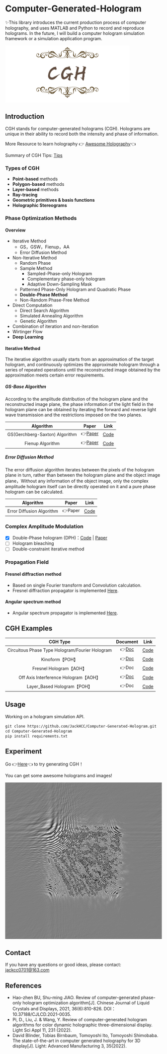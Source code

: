 # Computer-Generated-Hologram
✨This library introduces the current production process of computer holography, and uses MATLAB and Python to record and reproduce holograms. In the future, I will build a computer hologram simulation framework or a simulation application program.

![](./Images/cgh.png)

## Introduction

CGH stands for computer-generated holograms (CGH). Holograms are unique in their ability to record both the intensity and phase of information.

More Resource to learn holography 👉 [Awesome Holography](./Doc/Awesome.md)👈

Summary of CGH Tips: [Tips](./Doc/Tips.md)

### Types of CGH
- **Point-based** methods
- **Polygon-based** methods
- **Layer-based** methods
- **Ray-tracing**
- **Geometric primitives & basis functions**
- **Holographic Stereograms**


### Phase Optimization Methods

#### Overview
- Iterative Method
    - GS，GSW，Fienup，AA
    - Error Diffusion Method
- Non-Iterative Method
    - Random Phase
    - Sample Method
      - Sampled-Phase-only Hologram
      - Complementary phase-only hologram
      - Adaptive Down-Sampling Mask
    - Patterned Phase-Only Hologram and Quadratic Phase
    - **Double-Phase Method**
    - Non-Random Phase-Free Method
- Direct Computation
    - Direct Search Algorithm
    - Simulated Annealing Algorithm
    - Genetic Algorithm
- Combination of iteration and non-iteration
- Wirtinger Flow
- **Deep Learning**


#### Iterative Method

The iterative algorithm usually starts from an approximation of the target hologram, and continuously optimizes the approximate hologram through a series of repeated operations until the reconstructed image obtained by the approximation meets certain error requirements.

##### GS-Base Algorithm

According to the amplitude distribution of the hologram plane and the reconstructed image plane, the phase information of the light field in the hologram plane can be obtained by iterating the forward and reverse light wave transmission and the restrictions imposed on the two planes.

|           Algorithm            |                            Paper                             |                     Link                     |
| :----------------------------: | :----------------------------------------------------------: | :------------------------------------------: |
| GS(Gerchberg-Saxton) Algorithm | 👉[Paper](https://scholar.google.com/scholar?q=A%20practical%20algorithm%20for%20the%20determination%20of%20phase%20from%20image%20and%20diffraction%20plane%20pictures) |   [Code](Python/phase_optimization/iterative_methods/GS.py)   |
|        Fienup Algorithm        | 👉[Paper](https://labsites.rochester.edu/fienup/wp-content/uploads/2019/07/OEngr1980_ITAimRecCGH.pdf) | [Code](Python/phase_optimization/iterative_methods/Fienup.py) |

##### Error Diffusion Method

The error diffusion algorithm iterates between the pixels of the hologram plane in turn, rather than between the hologram plane and the object image plane，Without any information of the object image, only the complex amplitude hologram itself can be directly operated on it and a pure phase hologram can be calculated.

|         Algorithm         | Paper  |                         Link                          |
| :-----------------------: | :----: |:-----------------------------------------------------:|
| Error Diffusion Algorithm | 👉Paper | [Code](Python/phase_optimization/iterative_methods/Error_Diffusion.py) |

### Complex Amplitude Modulation

- [x] Double-Phase hologram (DPH)：[Code](./Python/double_phase_hologram.py) | [Paper](https://opg.optica.org/ao/ViewMedia.cfm?uri=ao-17-24-3874&seq=0&guid=ff8146ce-78dc-4f66-875b-e6334fb4969e&html=true)
- [ ] Hologram bleaching
- [ ] Double-constraint iterative method

### Propagation Field

#### Fresnel diffraction method
- Based on single Fourier transform and Convolution calculation.
- Fresnel diffraction propagator is implemented [Here](./Python/propagator/fresnel_diffraction.py).

#### Angular spectrum method
- Angular spectrum propagator is implemented [Here](./Python/propagator/angular_spectrum.py).



## CGH Examples

|                    CGH Type                     |                  Document                   |                       Link                        |
|:-----------------------------------------------:| :-----------------------------------------: |:-------------------------------------------------:|
| Circuitous Phase Type Hologram/Fourier Hologram |   👉[Doc](Doc/Fourier_Hologram/README.md)    |       [Code](./Python/fourier_hologram.py)        |
|                  Kinoform【POH】                  |       👉[Doc](Doc/Kinoform/README.md)        |           [Code](./Python/kinoforms.py)           |
|              Fresnel Hologram【AOH】              |                    👉Doc                     |       [Code](./Python/fresnel_hologram.py)        |
|       Off Axis Interference Hologram【AOH】       | 👉[Doc](Doc/Interference_Hologram/README.md) | [Code](./Python/offaxis_interference_hologram.py) |
|            Layer_Based Hologram【POH】            |                    👉Doc                     |                    [Code](./Python/layer_based_method.py)                     |



## Usage

Working on a hologram simulation API.

```shell
git clone https://github.com/JackHCC/Computer-Generated-Hologram.git
cd Computer-Generated-Hologram
pip install requirements.txt
```



## Experiment

Go 👉[Here](./Doc/Experiment.md)👈 to try generating CGH！

You can get some awesome holograms and images!

<img src="./Python/result/fre_butterfly_CGH.bmp" style="zoom:100%;" />



## Contact

If you have any questions or good ideas, please contact: jackcc0701@163.com



## References

- Hao-zhen BU, Shu-ming JIAO. Review of computer-generated phase-only hologram optimization algorithm[J]. Chinese Journal of Liquid Crystals and Displays, 2021, 36(6):810-826. DOI： 10.37188/CJLCD.2021-0035.
- Pi, D., Liu, J. & Wang, Y. Review of computer-generated hologram algorithms for color dynamic holographic three-dimensional display. Light Sci Appl 11, 231 (2022).
- David Blinder, Tobias Birnbaum, Tomoyoshi Ito, Tomoyoshi Shimobaba. The state-of-the-art in computer generated holography for 3D display[J]. Light: Advanced Manufacturing 3, 35(2022).

